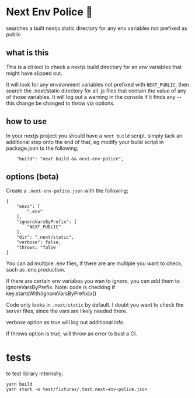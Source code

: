# Next Env Police 🚓
searches a built nextjs static directory for any env variables not prefixed as public

## what is this
This is a cli tool to check a nextjs build directory for an env variables that might have slipped out.

It will look for any environment variables not prefixed with `NEXT_PUBLIC`, then search the .next/static directory for all .js files that contain the value of any of those variables. It will log out a warning in the console if it finds any -- this change be changed to throw via options.
## how to use

In your nextjs project you should have a `next build` script. simply tack an additional step onto the end of that, eg modify your build script in package.json to the following;

```
    "build": "next build && next-env-police",
```

## options (beta)

Create a `.next-env-police.json` with the following;

```
{
    "envs": [
        ".env"
    ],
    "ignoreVarsByPrefix": [
        "NEXT_PUBLIC"
    ],
    "dir": ".next/static",
    "verbose": false,
    "throws: "false
}
```

You can ad multiple .env files, if there are are multiple you want to check, such as .env.production.

If there are certain env variabes you wan to ignore, you can add them to ignoreVarsByPrefix. Note: code is checking if key.startsWith(ignoreVarsByPrefix[x])

Code only looks in `.next/static` by default. I doubt you want to check the server files, since the vars are likely needed there.

verbose option as true will log out additional info.

If throws option is true, will throw an error to bust a CI.

# tests

to test library internally;

```
yarn build
yarn start -o test/fixtures/.test.next-env-police.json
```
